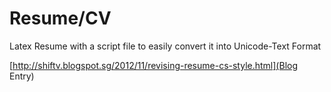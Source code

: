 Resume/CV
=========

Latex Resume with a script file to easily convert it into Unicode-Text Format

[http://shiftv.blogspot.sg/2012/11/revising-resume-cs-style.html](Blog Entry)
